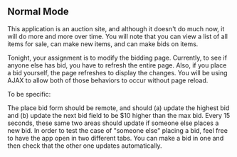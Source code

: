 ## Normal Mode

This application is an auction site, and although it doesn't do much now, it will do more and more over time. You will note that you can view a list of all items for sale, can make new items, and can make bids on items.

Tonight, your assignment is to modify the bidding page. Currently, to see if anyone else has bid, you have to refresh the entire page. Also, if you place a bid yourself, the page refreshes to display the changes. You will be using AJAX to allow both of those behaviors to occur without page reload.

To be specific:

The place bid form should be remote, and should (a) update the highest bid and (b) update the next bid field to be $10 higher than the max bid.
Every 15 seconds, these same two areas should update if someone else places a new bid.
In order to test the case of "someone else" placing a bid, feel free to have the app open in two different tabs. You can make a bid in one and then check that the other one updates automatically.
